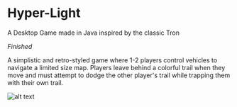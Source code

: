 # Hyper-Light
A Desktop Game made in Java inspired by the classic Tron

*Finished*

A simplistic and retro-styled game where 1-2 players control vehicles to navigate a limited size map.
Players leave behind a colorful trail when they move and must attempt to dodge the other player's trail while trapping them with their own trail.

![alt text](https://raw.githubusercontent.com/username/projectname/branch/path/to/img.png)
